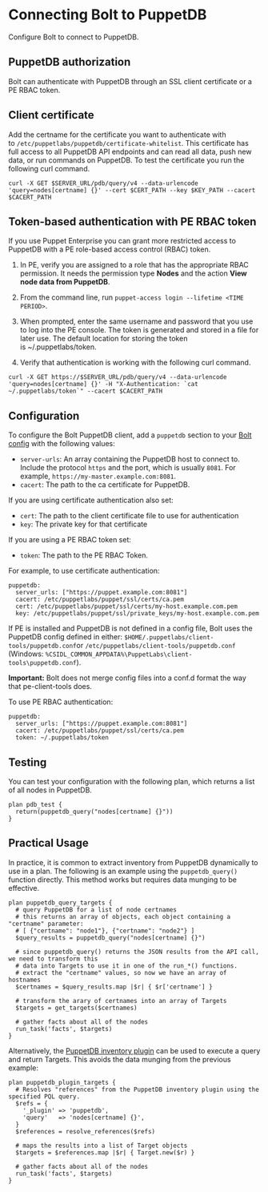 # Connecting Bolt to PuppetDB

Configure Bolt to connect to PuppetDB.

## PuppetDB authorization

Bolt can authenticate with PuppetDB through an SSL client certificate or a PE RBAC token.

## Client certificate

Add the certname for the certificate you want to authenticate with to `/etc/puppetlabs/puppetdb/certificate-whitelist`. This certificate has full access to all PuppetDB API endpoints and can read all data, push new data, or run commands on PuppetDB. To test the certificate you run the following curl command.

```
curl -X GET $SERVER_URL/pdb/query/v4 --data-urlencode 'query=nodes[certname] {}' --cert $CERT_PATH --key $KEY_PATH --cacert $CACERT_PATH
```

## Token-based authentication with PE RBAC token

If you use Puppet Enterprise you can grant more restricted access to PuppetDB with a PE role-based access control (RBAC) token.

1.  In PE, verify you are assigned to a role that has the appropriate RBAC permission. It needs the permission type **Nodes** and the action **View node data from PuppetDB**.

2.  From the command line, run `puppet-access login --lifetime <TIME PERIOD>`.

3.  When prompted, enter the same username and password that you use to log into the PE console. The token is generated and stored in a file for later use. The default location for storing the token is ~/.puppetlabs/token. 

4.  Verify that authentication is working with the following curl command.

```
curl -X GET https://$SERVER_URL/pdb/query/v4 --data-urlencode 'query=nodes[certname] {}' -H "X-Authentication: `cat ~/.puppetlabs/token`" --cacert $CACERT_PATH
```


## Configuration

To configure the Bolt PuppetDB client, add a `puppetdb` section to your [Bolt config](configuring_bolt.md) with the following values:

-   `server-urls`: An array containing the PuppetDB host to connect to. Include the protocol `https` and the port, which is usually `8081`. For example, `https://my-master.example.com:8081`.
-   `cacert`: The path to the ca certificate for PuppetDB.

If you are using certificate authentication also set:

-   `cert`: The path to the client certificate file to use for authentication
-   `key`: The private key for that certificate

If you are using a PE RBAC token set:

-   `token`: The path to the PE RBAC Token.

For example, to use certificate authentication:

```
puppetdb:
  server_urls: ["https://puppet.example.com:8081"]
  cacert: /etc/puppetlabs/puppet/ssl/certs/ca.pem
  cert: /etc/puppetlabs/puppet/ssl/certs/my-host.example.com.pem
  key: /etc/puppetlabs/puppet/ssl/private_keys/my-host.example.com.pem
```

If PE is installed and PuppetDB is not defined in a config file, Bolt uses the PuppetDB config defined in either: `$HOME/.puppetlabs/client-tools/puppetdb.conf`or `/etc/puppetlabs/client-tools/puppetdb.conf` (Windows: `%CSIDL_COMMON_APPDATA%\PuppetLabs\client-tools\puppetdb.conf`).

**Important:** Bolt does not merge config files into a conf.d format the way that pe-client-tools does.

To use PE RBAC authentication:

```
puppetdb:
  server_urls: ["https://puppet.example.com:8081"]
  cacert: /etc/puppetlabs/puppet/ssl/certs/ca.pem
  token: ~/.puppetlabs/token
```

## Testing

You can test your configuration with the following plan, which returns a list of all nodes in PuppetDB.

```
plan pdb_test {
  return(puppetdb_query("nodes[certname] {}"))
}
```

## Practical Usage

In practice, it is common to extract inventory from PuppetDB dynamically to use
in a plan. The following is an example using the `puppetdb_query()` function
directly. This method works but requires data munging to be effective.

```
plan puppetdb_query_targets {
  # query PuppetDB for a list of node certnames
  # this returns an array of objects, each object containing a "certname" parameter:
  # [ {"certname": "node1"}, {"certname": "node2"} ]
  $query_results = puppetdb_query("nodes[certname] {}")
  
  # since puppetdb_query() returns the JSON results from the API call, we need to transform this
  # data into Targets to use it in one of the run_*() functions.
  # extract the "certname" values, so now we have an array of hostnames
  $certnames = $query_results.map |$r| { $r['certname'] }
  
  # transform the arary of certnames into an array of Targets
  $targets = get_targets($certnames)
  
  # gather facts about all of the nodes
  run_task('facts', $targets)
}
```

Alternatively, the [PuppetDB inventory plugin](using_plugins.md) can be used to execute
a query and return Targets. This avoids the data munging from the previous example:

```
plan puppetdb_plugin_targets {
  # Resolves "references" from the PuppetDB inventory plugin using the specified PQL query.
  $refs = {
    '_plugin' => 'puppetdb',
    'query'   => 'nodes[certname] {}',
  }
  $references = resolve_references($refs)
  
  # maps the results into a list of Target objects
  $targets = $references.map |$r| { Target.new($r) }
  
  # gather facts about all of the nodes
  run_task('facts', $targets)
}
```
